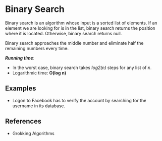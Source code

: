 # Binary Search
Binary search is an algorithm whose input is a sorted list of elements. 
If an element we are looking for is in the list, binary search returns the position where it is located.
Otherwise, binary search returns null.

Binary search approaches the middle number and eliminate half the remaining numbers every time.

***Running time***:

* In the worst case, binary search takes *log2(n)* steps for any list of *n*.
* Logarithmic time: **O(log n)**


## Examples
- Logon to Facebook has to verify the account by searching for the username in its database.


## References
* Grokking Algorithms
